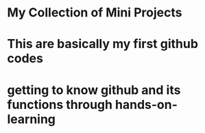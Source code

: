 # My Collection of Mini Projects 
# This are basically my first github codes
# getting to know github and its functions through hands-on-learning
